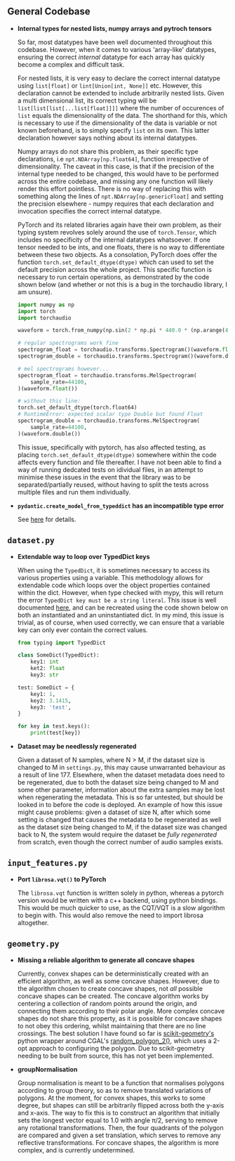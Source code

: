 ## General Codebase

-   **Internal types for nested lists, numpy arrays and pytroch tensors**

    So far, most datatypes have been well documented throughout this codebase. However, when it comes to various 'array-like' datatypes, ensuring the correct _internal_ datatype for each array has quickly become a complex and difficult task.

    For nested lists, it is very easy to declare the correct internal datatype using `list[float]` or `lint[Union[int, None]]` etc. However, this declaration cannot be extended to include arbitrarily nested lists. Given a multi dimensional list, its correct typing will be `list[list[list[...list[float]]]]` where the number of occurences of `list` equals the dimensionality of the data. The shorthand for this, which is necessary to use if the dimensionality of the data is variable or not known beforehand, is to simply specify `list` on its own. This latter declaration however says nothing about its internal datatypes.

    Numpy arrays do not share this problem, as their specific type declarations, i.e `npt.NDArray[np.float64]`, function irrespective of dimensionality. The caveat in this case, is that if the precision of the internal type needed to be changed, this would have to be performed across the entire codebase, and missing any one function will likely render this effort pointless. There is no way of replacing this with something along the lines of `npt.NDArray[np.genericFloat]` and setting the precision elsewhere - numpy requires that each declaration and invocation specifies the correct internal datatype.

    PyTorch and its related libraries again have their own problem, as their typing system revolves solely around the use of `torch.Tensor`, which includes no specificity of the internal datatypes whatsoever. If one tensor needed to be ints, and one floats, there is no way to differentiate between these two objects. As a consolation, PyTorch does offer the function `torch.set_default_dtype(dtype)` which can used to set the default precision across the whole project. This specific function is necessary to run certain operations, as demonstrated by the code shown below (and whether or not this is a bug in the torchaudio library, I am unsure).

    ```python
    import numpy as np
    import torch
    import torchaudio

    waveform = torch.from_numpy(np.sin(2 * np.pi * 440.0 * (np.arange(44100) / 44100)))

    # regular spectrograms work fine
    spectrogram_float = torchaudio.transforms.Spectrogram()(waveform.float())
    spectrogram_double = torchaudio.transforms.Spectrogram()(waveform.double())

    # mel spectrograms however...
    spectrogram_float = torchaudio.transforms.MelSpectrogram(
    	sample_rate=44100,
    )(waveform.float())

    # without this line:
    torch.set_default_dtype(torch.float64)
    # RuntimeError: expected scalar type Double but found Float
    spectrogram_double = torchaudio.transforms.MelSpectrogram(
    	sample_rate=44100,
    )(waveform.double())
    ```

    This issue, specifically with pytorch, has also affected testing, as placing `torch.set_default_dtype(dtype)` somewhere within the code affects every function and file thereafter. I have not been able to find a way of running dedcated tests on idividual files, in an attempt to minimise these issues in the event that the library was to be separated/partially reused, without having to split the tests across multiple files and run them individually.

-   **`pydantic.create_model_from_typeddict` has an incompatible type error**

    See [here](https://github.com/samuelcolvin/pydantic/issues/3008) for details.

## `dataset.py`

-   **Extendable way to loop over TypedDict keys**

    When using the `TypedDict`, it is sometimes necessary to access its various properties using a variable. This methodology allows for extendable code which loops over the object properties contained within the dict. However, when type checked with mypy, this will return the error `TypedDict key must be a string literal`. This issue is well documented [here](https://github.com/python/mypy/issues/6262), and can be recreated using the code shown below on both an instantiated and an uninstantiated dict. In my mind, this issue is trivial, as of course, when used correctly, we can ensure that a variable key can only ever contain the correct values.

    ```python
    from typing import TypedDict

    class SomeDict(TypedDict):
    	key1: int
    	ket2: float
    	key3: str

    test: SomeDict = {
    	key1: 1,
    	key2: 3.1415,
    	key3: 'test',
    }

    for key in test.keys():
    	print(test[key])
    ```

-   **Dataset may be needlessly regenerated**

    Given a dataset of N samples, where N > M, if the dataset size is changed to M in `settings.py`, this may cause unwarranted behaviour as a result of line 177. Elsewhere, when the dataset metadata does need to be regenerated, due to both the dataset size being changed to M and some other parameter, information about the extra samples may be lost when regenerating the metadata. This is so far untested, but should be looked in to before the code is deployed. An example of how this issue might cause problems: given a dataset of size N, after which some setting is changed that causes the metadata to be regenerated as well as the dataset size being changed to M, if the dataset size was changed back to N, the system would require the dataset be _fully regenerated_ from scratch, even though the correct number of audio samples exists.

## `input_features.py`

-   **Port `librosa.vqt()` to PyTorch**

    The `librosa.vqt` function is written solely in python, whereas a pytorch version would be written with a c++ backend, using python bindings. This would be much quicker to use, as the CQT/VQT is a slow algorithm to begin with. This would also remove the need to import librosa altogether.

## `geometry.py`

-   **Missing a reliable algorithm to generate all concave shapes**

    Currently, convex shapes can be deterministically created with an efficient algorithm, as well as some concave shapes. However, due to the algorithm chosen to create concave shapes, not _all_ possible concave shapes can be created. The concave algorithm works by centering a collection of random points around the origin, and connecting them according to their polar angle. More complex concave shapes do not share this property, as it is possible for concave shapes to not obey this ordering, whilst maintaining that there are no line crossings. The best solution I have found so far is [scikit-geometry's](https://github.com/scikit-geometry/scikit-geometry) python wrapper around CGAL's [random_polygon_2()](https://doc.cgal.org/latest/Generator/group__PkgGeneratorsRef.html#gaa8cb58e4cc9ab9e225808799b1a61174), which uses a 2-opt approach to configuring the polygon. Due to scikit-geometry needing to be built from source, this has not yet been implemented.

-   **groupNormalisation**

    Group normalisation is meant to be a function that normalises polygons according to group theory, so as to remove translated variations of polygons. At the moment, for convex shapes, this works to some degree, but shapes can still be arbitrarily flipped across both the y-axis and x-axis. The way to fix this is to construct an algorithm that initially sets the longest vector equal to 1.0 with angle π/2, serving to remove any rotational transformations. Then, the four quadrants of the polygon are compared and given a set translation, which serves to remove any reflective transformations. For concave shapes, the algorithm is more complex, and is currently undetermined.

